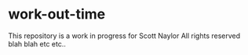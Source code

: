 # work-out-time
This repository is a work in progress for Scott Naylor
All rights reserved blah blah etc etc..
